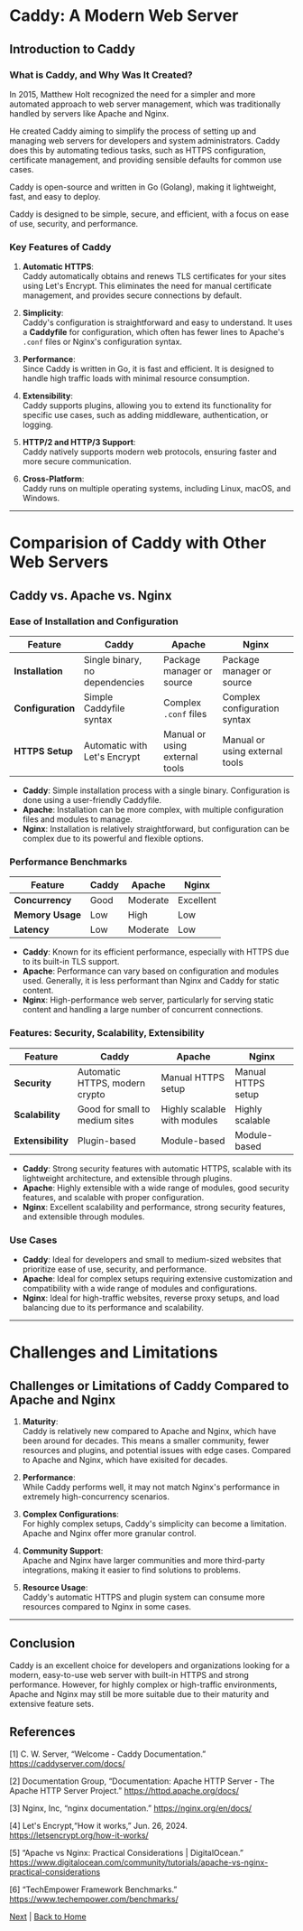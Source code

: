 # Caddy: A Modern Web Server
## Introduction to Caddy
### What is Caddy, and Why Was It Created?

In 2015, Matthew Holt recognized the need for a simpler and more automated approach to web server management, which was traditionally handled by servers like Apache and Nginx. 

He created Caddy aiming to simplify the process of setting up and managing web servers for developers and system administrators. Caddy does this by automating tedious tasks, such as HTTPS configuration, certificate management, and providing sensible defaults for common use cases. 

Caddy is open-source and written in Go (Golang), making it lightweight, fast, and easy to deploy.

Caddy is designed to be simple, secure, and efficient, with a focus on ease of use, security, and performance.



### Key Features of Caddy
1. **Automatic HTTPS**:  
   Caddy automatically obtains and renews TLS certificates for your sites using Let's Encrypt. This eliminates the need for manual certificate management, and provides secure connections by default.

2. **Simplicity**:  
   Caddy's configuration is straightforward and easy to understand. It uses a **Caddyfile** for configuration, which often has fewer lines to Apache's `.conf` files or Nginx's configuration syntax.

3. **Performance**:  
   Since Caddy is written in Go, it is fast and efficient. It is designed to handle high traffic loads with minimal resource consumption.

4. **Extensibility**:  
   Caddy supports plugins, allowing you to extend its functionality for specific use cases, such as adding middleware, authentication, or logging.

5. **HTTP/2 and HTTP/3 Support**:  
   Caddy natively supports modern web protocols, ensuring faster and more secure communication.

6. **Cross-Platform**:  
   Caddy runs on multiple operating systems, including Linux, macOS, and Windows.

---

# Comparision of Caddy with Other Web Servers
## Caddy vs. Apache vs. Nginx
### Ease of Installation and Configuration

| Feature               | Caddy                          | Apache                        | Nginx                         |
|-----------------------|--------------------------------|-------------------------------|-------------------------------|
| **Installation**      | Single binary, no dependencies | Package manager or source     | Package manager or source     |
| **Configuration**     | Simple Caddyfile syntax        | Complex `.conf` files         | Complex configuration syntax  |
| **HTTPS Setup**       | Automatic with Let's Encrypt   | Manual or using external tools| Manual or using external tools|

- **Caddy**: Simple installation process with a single binary. Configuration is done using a user-friendly Caddyfile.
- **Apache**: Installation can be more complex, with multiple configuration files and modules to manage.
- **Nginx**: Installation is relatively straightforward, but configuration can be complex due to its powerful and flexible options.

### Performance Benchmarks
| Feature               | Caddy                          | Apache                        | Nginx                         |
|-----------------------|--------------------------------|-------------------------------|-------------------------------|
| **Concurrency**       | Good                          | Moderate                      | Excellent                     |
| **Memory Usage**      | Low                           | High                          | Low                           |
| **Latency**           | Low                           | Moderate                      | Low                           |
- **Caddy**: Known for its efficient performance, especially with HTTPS due to its built-in TLS support.
- **Apache**: Performance can vary based on configuration and modules used. Generally, it is less performant than Nginx and Caddy for static content.
- **Nginx**: High-performance web server, particularly for serving static content and handling a large number of concurrent connections.

### Features: Security, Scalability, Extensibility
| Feature               | Caddy                          | Apache                        | Nginx                         |
|-----------------------|--------------------------------|-------------------------------|-------------------------------|
| **Security**          | Automatic HTTPS, modern crypto | Manual HTTPS setup            | Manual HTTPS setup            |
| **Scalability**       | Good for small to medium sites | Highly scalable with modules  | Highly scalable               |
| **Extensibility**     | Plugin-based                   | Module-based                  | Module-based                  |
- **Caddy**: Strong security features with automatic HTTPS, scalable with its lightweight architecture, and extensible through plugins.
- **Apache**: Highly extensible with a wide range of modules, good security features, and scalable with proper configuration.
- **Nginx**: Excellent scalability and performance, strong security features, and extensible through modules.

### Use Cases
- **Caddy**: Ideal for developers and small to medium-sized websites that prioritize ease of use, security, and performance.
- **Apache**: Ideal for complex setups requiring extensive customization and compatibility with a wide range of modules and configurations.
- **Nginx**: Ideal for high-traffic websites, reverse proxy setups, and load balancing due to its performance and scalability.

---

# Challenges and Limitations
## Challenges or Limitations of Caddy Compared to Apache and Nginx
1. **Maturity**:  
   Caddy is relatively new compared to Apache and Nginx, which have been around for decades. This means a smaller community, fewer resources and plugins, and potential issues with edge cases. Compared to Apache and Nginx, which have exisited for decades.

2. **Performance**:  
   While Caddy performs well, it may not match Nginx's performance in extremely high-concurrency scenarios.

3. **Complex Configurations**:  
   For highly complex setups, Caddy's simplicity can become a limitation. Apache and Nginx offer more granular control.

4. **Community Support**:  
   Apache and Nginx have larger communities and more third-party integrations, making it easier to find solutions to problems.

5. **Resource Usage**:  
   Caddy's automatic HTTPS and plugin system can consume more resources compared to Nginx in some cases.

---

## Conclusion

Caddy is an excellent choice for developers and organizations looking for a modern, easy-to-use web server with built-in HTTPS and strong performance. However, for highly complex or high-traffic environments, Apache and Nginx may still be more suitable due to their maturity and extensive feature sets.

## References

[1] C. W. Server, “Welcome - Caddy Documentation.” https://caddyserver.com/docs/ 

[2] Documentation Group, “Documentation: Apache HTTP Server - The Apache HTTP Server Project.” https://httpd.apache.org/docs/ 

[3] Nginx, Inc, “nginx documentation.” https://nginx.org/en/docs/ 

[4] Let's Encrypt,“How it works,” Jun. 26, 2024. https://letsencrypt.org/how-it-works/

[5] “Apache vs Nginx: Practical Considerations | DigitalOcean.” https://www.digitalocean.com/community/tutorials/apache-vs-nginx-practical-considerations

[6] “TechEmpower Framework Benchmarks.” https://www.techempower.com/benchmarks/ 

[Next](part2/installing-caddy.md) | [Back to Home](../README.md)